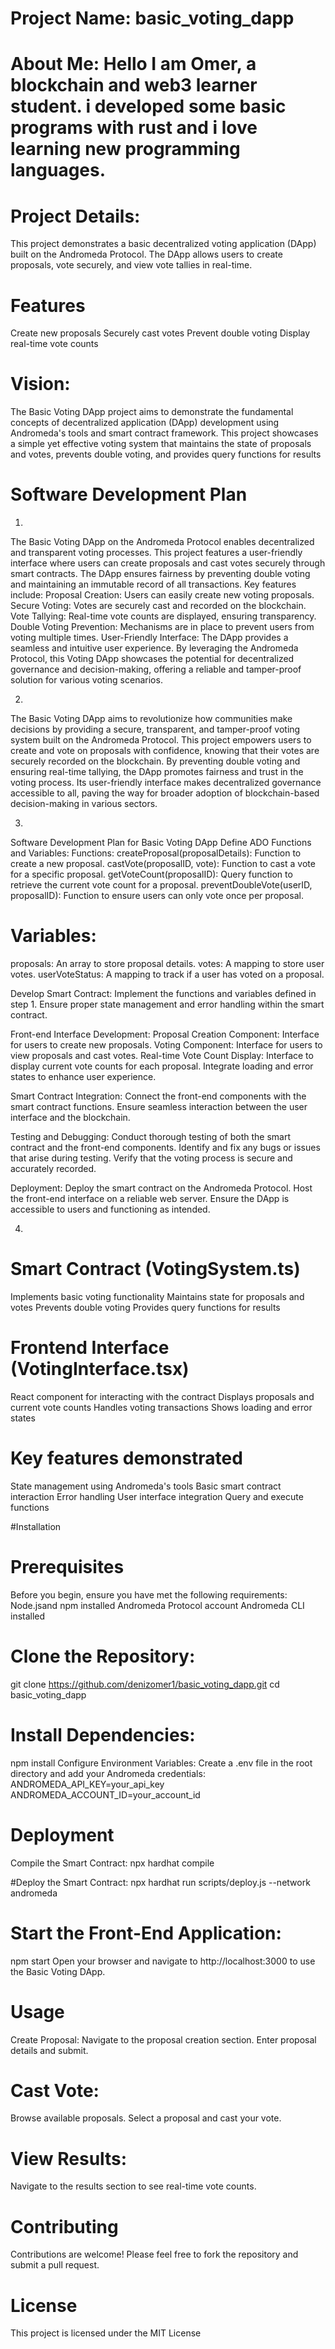 # Project Name: basic_voting_dapp

# About Me: Hello I am Omer, a blockchain and web3 learner student. i developed some basic programs with rust and i love learning new programming languages.

# Project Details:
This project demonstrates a basic decentralized voting application (DApp) built on the Andromeda Protocol. The DApp allows users to create proposals, vote securely, and view vote tallies in real-time.

# Features
Create new proposals
Securely cast votes
Prevent double voting
Display real-time vote counts

# Vision:
The Basic Voting DApp project aims to demonstrate the fundamental concepts of decentralized application (DApp) development using Andromeda's tools and smart contract framework. 
This project showcases a simple yet effective voting system that maintains the state of proposals and votes, prevents double voting, and provides query functions for results

# Software Development Plan
1.
The Basic Voting DApp on the Andromeda Protocol enables decentralized and transparent voting processes. This project features a user-friendly interface where users can create proposals and cast votes securely through smart contracts. The DApp ensures fairness by preventing double voting and maintaining an immutable record of all transactions. Key features include:
Proposal Creation: Users can easily create new voting proposals.
Secure Voting: Votes are securely cast and recorded on the blockchain.
Vote Tallying: Real-time vote counts are displayed, ensuring transparency.
Double Voting Prevention: Mechanisms are in place to prevent users from voting multiple times.
User-Friendly Interface: The DApp provides a seamless and intuitive user experience.
By leveraging the Andromeda Protocol, this Voting DApp showcases the potential for decentralized governance and decision-making, offering a reliable and tamper-proof solution for various voting scenarios.

2.
The Basic Voting DApp aims to revolutionize how communities make decisions by providing a secure, transparent, and tamper-proof voting system built on the Andromeda Protocol. This project empowers users to create and vote on proposals with confidence, knowing that their votes are securely recorded on the blockchain. By preventing double voting and ensuring real-time tallying, the DApp promotes fairness and trust in the voting process. Its user-friendly interface makes decentralized governance accessible to all, paving the way for broader adoption of blockchain-based decision-making in various sectors.

3.
Software Development Plan for Basic Voting DApp
Define ADO Functions and Variables:
Functions:
createProposal(proposalDetails): Function to create a new proposal.
castVote(proposalID, vote): Function to cast a vote for a specific proposal.
getVoteCount(proposalID): Query function to retrieve the current vote count for a proposal.
preventDoubleVote(userID, proposalID): Function to ensure users can only vote once per proposal.

# Variables:
proposals: An array to store proposal details.
votes: A mapping to store user votes.
userVoteStatus: A mapping to track if a user has voted on a proposal.

Develop Smart Contract:
Implement the functions and variables defined in step 1.
Ensure proper state management and error handling within the smart contract.

Front-end Interface Development:
Proposal Creation Component: Interface for users to create new proposals.
Voting Component: Interface for users to view proposals and cast votes.
Real-time Vote Count Display: Interface to display current vote counts for each proposal.
Integrate loading and error states to enhance user experience.

Smart Contract Integration:
Connect the front-end components with the smart contract functions.
Ensure seamless interaction between the user interface and the blockchain.

Testing and Debugging:
Conduct thorough testing of both the smart contract and the front-end components.
Identify and fix any bugs or issues that arise during testing.
Verify that the voting process is secure and accurately recorded.

Deployment:
Deploy the smart contract on the Andromeda Protocol.
Host the front-end interface on a reliable web server.
Ensure the DApp is accessible to users and functioning as intended.

4.

# Smart Contract (VotingSystem.ts)
Implements basic voting functionality
Maintains state for proposals and votes
Prevents double voting
Provides query functions for results

# Frontend Interface (VotingInterface.tsx)
React component for interacting with the contract
Displays proposals and current vote counts
Handles voting transactions
Shows loading and error states

# Key features demonstrated
State management using Andromeda's tools
Basic smart contract interaction
Error handling
User interface integration
Query and execute functions

#Installation

# Prerequisites
Before you begin, ensure you have met the following requirements:
Node.jsand npm installed
Andromeda Protocol account
Andromeda CLI installed

# Clone the Repository:
git clone https://github.com/denizomer1/basic_voting_dapp.git
cd basic_voting_dapp

# Install Dependencies:
npm install
Configure Environment Variables: Create a .env file in the root directory and add your Andromeda credentials:
ANDROMEDA_API_KEY=your_api_key
ANDROMEDA_ACCOUNT_ID=your_account_id

# Deployment
Compile the Smart Contract:
npx hardhat compile

#Deploy the Smart Contract:
npx hardhat run scripts/deploy.js --network andromeda

# Start the Front-End Application:
npm start
Open your browser and navigate to http://localhost:3000 to use the Basic Voting DApp.

# Usage
Create Proposal:
Navigate to the proposal creation section.
Enter proposal details and submit.

# Cast Vote:
Browse available proposals.
Select a proposal and cast your vote.

# View Results:
Navigate to the results section to see real-time vote counts.

# Contributing
Contributions are welcome! Please feel free to fork the repository and submit a pull request.

# License
This project is licensed under the MIT License
